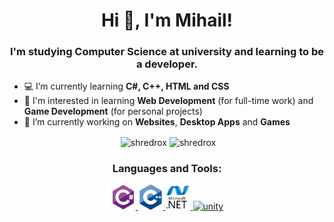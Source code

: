 <h1 align="center">Hi 👋, I'm Mihail!</h1>
<h3 align="center">I'm studying Computer Science at university and learning to be a developer.</h3>

- 💻 I’m currently learning **C#, C++, HTML and CSS**
- 🔭 I'm interested in learning **Web Development** (for full-time work) and **Game Development** (for personal projects) 
- 🔭 I’m currently working on **Websites**, **Desktop Apps** and **Games**

<p align="center">&nbsp;<img align="center" src="https://github-readme-stats.vercel.app/api?username=shredrox&show_icons=true&theme=yeblu&locale=en" alt="shredrox" /> <img align="center" src="https://github-readme-stats.vercel.app/api/top-langs?username=shredrox&show_icons=true&theme=yeblu&locale=en&layout=compact" alt="shredrox" /></p>

<h3 align="center">Languages and Tools:</h3>
<p align="center"> <a href="https://www.cprogramming.com/" target="_blank" rel="noreferrer"> </a> <a href="https://www.w3schools.com/cs/" target="_blank" rel="noreferrer"> <img src="https://raw.githubusercontent.com/devicons/devicon/master/icons/csharp/csharp-original.svg" alt="csharp" width="40" height="40"/> </a> </a> <a href="https://www.w3schools.com/cpp/" target="_blank" rel="noreferrer"> <img src="https://raw.githubusercontent.com/devicons/devicon/master/icons/cplusplus/cplusplus-original.svg" alt="cplusplus" width="40" height="40"/> <a href="https://dotnet.microsoft.com/" target="_blank" rel="noreferrer"> <img src="https://raw.githubusercontent.com/devicons/devicon/master/icons/dot-net/dot-net-original-wordmark.svg" alt="dotnet" width="40" height="40"/> </a> <a href="https://unity.com/" target="_blank" rel="noreferrer"> <img src="https://www.vectorlogo.zone/logos/unity3d/unity3d-icon.svg" alt="unity" width="40" height="40"/> </a> </p>
